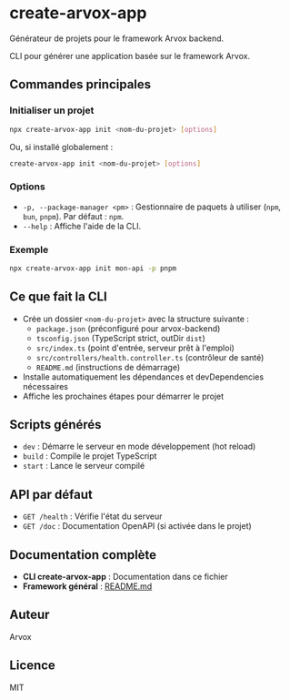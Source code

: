 
# create-arvox-app

Générateur de projets pour le framework Arvox backend.

CLI pour générer une application basée sur le framework Arvox.


## Commandes principales

### Initialiser un projet

```bash
npx create-arvox-app init <nom-du-projet> [options]
```

Ou, si installé globalement :

```bash
create-arvox-app init <nom-du-projet> [options]
```

### Options
- `-p, --package-manager <pm>` : Gestionnaire de paquets à utiliser (`npm`, `bun`, `pnpm`). Par défaut : `npm`.
- `--help` : Affiche l'aide de la CLI.

### Exemple
```bash
npx create-arvox-app init mon-api -p pnpm
```


## Ce que fait la CLI

- Crée un dossier `<nom-du-projet>` avec la structure suivante :
  - `package.json` (préconfiguré pour arvox-backend)
  - `tsconfig.json` (TypeScript strict, outDir `dist`)
  - `src/index.ts` (point d'entrée, serveur prêt à l'emploi)
  - `src/controllers/health.controller.ts` (contrôleur de santé)
  - `README.md` (instructions de démarrage)
- Installe automatiquement les dépendances et devDependencies nécessaires
- Affiche les prochaines étapes pour démarrer le projet


## Scripts générés
- `dev` : Démarre le serveur en mode développement (hot reload)
- `build` : Compile le projet TypeScript
- `start` : Lance le serveur compilé


## API par défaut
- `GET /health` : Vérifie l'état du serveur
- `GET /doc` : Documentation OpenAPI (si activée dans le projet)


##  Documentation complète

- **CLI create-arvox-app** : Documentation dans ce fichier
- **Framework général** : [README.md](../README.md)

## Auteur
Arvox

## Licence
MIT
